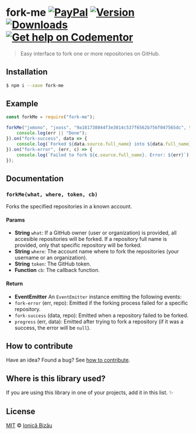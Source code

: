 # fork-me [![PayPal](https://img.shields.io/badge/%24-paypal-f39c12.svg)][paypal-donations] [![Version](https://img.shields.io/npm/v/fork-me.svg)](https://www.npmjs.com/package/fork-me) [![Downloads](https://img.shields.io/npm/dt/fork-me.svg)](https://www.npmjs.com/package/fork-me) [![Get help on Codementor](https://cdn.codementor.io/badges/get_help_github.svg)](https://www.codementor.io/johnnyb?utm_source=github&utm_medium=button&utm_term=johnnyb&utm_campaign=github)

> Easy interface to fork one or more repositories on GitHub.

## Installation

```sh
$ npm i --save fork-me
```

## Example

```js
const forkMe = require("fork-me");

forkMe("jxmono", "jxoss", "9a181738044f3e3014c537f6562b756f047565dc", function (err, data) {
    console.log(err || "Done");
}).on("fork-success", data => {
    console.log(`Forked ${data.source.full_name} into ${data.full_name}`);
}).on("fork-error", (err, c) => {
    console.log(`Failed to fork ${c.source.full_name}. Error: ${err}`);
});
```

## Documentation

### `forkMe(what, where, token, cb)`
Forks the specified repositories in a known account.

#### Params
- **String** `what`: If a GitHub owner (user or organization) is provided, all accesible repositories will be forked. If a repository full name is provided, only that specific repository will be forked.
- **String** `where`: The account name where to fork the repositories (your username or an organization).
- **String** `token`: The GitHub token.
- **Function** `cb`: The callback function.

#### Return
- **EventEmitter** An `EventEmitter` instance emitting the following events:
 - `fork-error` (err, repo): Emitted if the forking process failed for a specific repository.
 - `fork-success` (data, repo): Emitted when a repository failed to be forked.
 - `progress` (err, data): Emitted after trying to fork a repository (if it was a success, the error will be `null`).

## How to contribute
Have an idea? Found a bug? See [how to contribute][contributing].

## Where is this library used?
If you are using this library in one of your projects, add it in this list. :sparkles:

## License

[MIT][license] © [Ionică Bizău][website]

[paypal-donations]: https://www.paypal.com/cgi-bin/webscr?cmd=_s-xclick&hosted_button_id=RVXDDLKKLQRJW
[donate-now]: http://i.imgur.com/6cMbHOC.png

[license]: http://showalicense.com/?fullname=Ionic%C4%83%20Biz%C4%83u%20%3Cbizauionica%40gmail.com%3E%20(http%3A%2F%2Fionicabizau.net)&year=2016#license-mit
[website]: http://ionicabizau.net
[contributing]: /CONTRIBUTING.md
[docs]: /DOCUMENTATION.md